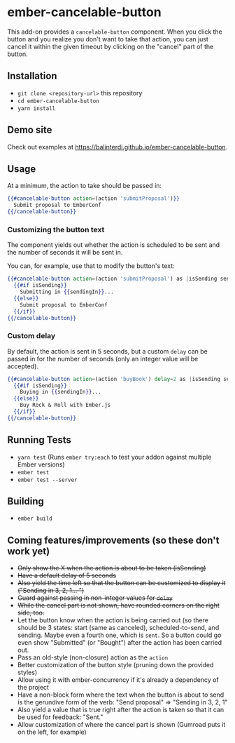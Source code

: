 # ember-cancelable-button

This add-on provides a `cancelable-button` component. When you click the button
and you realize you don't want to take that action, you can just cancel it
within the given timeout by clicking on the "cancel" part of the button.

## Installation

* `git clone <repository-url>` this repository
* `cd ember-cancelable-button`
* `yarn install`

## Demo site

Check out examples at https://balinterdi.github.io/ember-cancelable-button.

## Usage

At a minimum, the action to take should be passed in:

```hbs
{{#cancelable-button action=(action 'submitProposal')}}
  Submit proposal to EmberConf
{{/cancelable-button}}
```

### Customizing the button text

The component yields out whether the action is scheduled to be sent and the
number of seconds it will be sent in.

You can, for example, use that to modify the button's text:

```hbs
{{#cancelable-button action=(action 'submitProposal') as |isSending sendingIn|}}
  {{#if isSending}}
    Submitting in {{sendingIn}}...
  {{else}}
    Submit proposal to EmberConf
  {{/if}}
{{/cancelable-button}}
```

### Custom delay

By default, the action is sent in 5 seconds, but a custom `delay` can be passed
in for the number of seconds (only an integer value will be accepted).

```hbs
{{#cancelable-button action=(action 'buyBook') delay=2 as |isSending sendingIn|}}
  {{#if isSending}}
    Buying in {{sendingIn}}...
  {{else}}
    Buy Rock & Roll with Ember.js
  {{/if}}
{{/cancelable-button}}
```

## Running Tests

* `yarn test` (Runs `ember try:each` to test your addon against multiple Ember versions)
* `ember test`
* `ember test --server`

## Building

* `ember build`

## Coming features/improvements (so these don't work yet)

* ~~Only show the X when the action is about to be taken (isSending)~~
* ~~Have a default delay of 5 seconds~~
* ~~Also yield the time left so that the button can be customized to display it ("Sending in 3, 2, 1... ")~~
* ~~Guard against passing in non-integer values for `delay`~~
* ~~While the cancel part is not shown, have rounded corners on the right side, too.~~
* Let the button know when the action is being carried out (so there should
  be 3 states: start (same as canceled), scheduled-to-send, and sending. Maybe even a fourth one, which is `sent`.
  So a button could go even show "Submitted" (or "Bought") after the action has been carried out.
* Pass an old-style (non-closure) action as the `action`
* Better customization of the button style (pruning down the provided styles)
* Allow using it with ember-concurrency if it's already a dependency of the project
* Have a non-block form where the text when the button is about to send is the gerundive form of the verb: "Send proposal" => "Sending in 3, 2, 1"
* Also yield a value that is true right after the action is taken so that it can be used for feedback: "Sent."
* Allow customization of where the cancel part is shown (Gumroad puts it on the left, for example)

